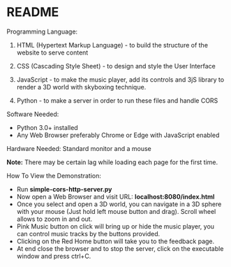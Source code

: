 # **README**Programming Language:1. HTML (Hypertext Markup Language) - to build the structure of the website to serve content2. CSS (Cascading Style Sheet) - to design and style the User Interface3. JavaScript - to make the music player, add its controls and 3jS library to render a 3D world with skyboxing technique.4. Python - to make a server in order to run these files and handle CORSSoftware Needed:- Python 3.0+ installed- Any Web Browser preferably Chrome or Edge with JavaScript enabledHardware Needed: Standard monitor and a mouse**Note:** There may be certain lag while loading each page for the first time.How To View the Demonstration:- Run **simple-cors-http-server.py** - Now open a Web Browser and visit URL: **localhost:8080/index.html**- Once you select and open a 3D world, you can navigate in a 3D sphere with your mouse (Just hold left mouse button and drag). Scroll wheel allows to zoom in and out.- Pink Music button on click will bring up or hide the music player, you can control music tracks by the buttons provided. - Clicking on the Red Home button will take you to the feedback page.- At end close the browser and to stop the server, click on the executable window and press ctrl+C.